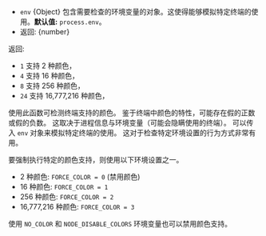 <!-- YAML
added: v9.9.0
-->

* `env` {Object} 包含需要检查的环境变量的对象。这使得能够模拟特定终端的使用。**默认值:** `process.env`。
* 返回: {number}

返回:
* `1` 支持 2 种颜色，
* `4` 支持 16 种颜色，
* `8` 支持 256 种颜色，
* `24` 支持 16,777,216 种颜色，

使用此函数可检测终端支持的颜色。
鉴于终端中颜色的特性，可能存在假的正数或假的负数。
这取决于进程信息与环境变量（可能会隐瞒使用的终端）。
可以传入 `env` 对象来模拟特定终端的使用。 
这对于检查特定环境设置的行为方式非常有用。

要强制执行特定的颜色支持，则使用以下环境设置之一。

* 2 种颜色: `FORCE_COLOR = 0` (禁用颜色)
* 16 种颜色: `FORCE_COLOR = 1`
* 256 种颜色: `FORCE_COLOR = 2`
* 16,777,216 种颜色: `FORCE_COLOR = 3`

使用 `NO_COLOR` 和 `NODE_DISABLE_COLORS` 环境变量也可以禁用颜色支持。

